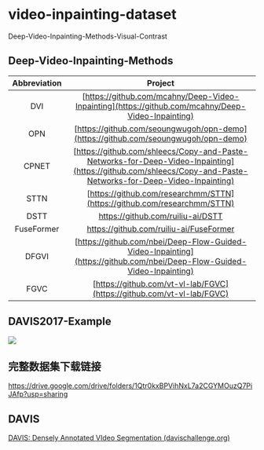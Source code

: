 # video-inpainting-dataset
Deep-Video-Inpainting-Methods-Visual-Contrast

## Deep-Video-Inpainting-Methods

| **Abbreviation** |                         **Project**                          |
| :--------------: | :----------------------------------------------------------: |
|       DVI        | [https://github.com/mcahny/Deep-Video-Inpainting](https://github.com/mcahny/Deep-Video-Inpainting) |
|       OPN        | [https://github.com/seoungwugoh/opn-demo](https://github.com/seoungwugoh/opn-demo) |
|      CPNET       | [https://github.com/shleecs/Copy-and-Paste-Networks-for-Deep-Video-Inpainting](https://github.com/shleecs/Copy-and-Paste-Networks-for-Deep-Video-Inpainting) |
|       STTN       | [https://github.com/researchmm/STTN](https://github.com/researchmm/STTN) |
|       DSTT       |              https://github.com/ruiliu-ai/DSTT               |
|    FuseFormer    |           https://github.com/ruiliu-ai/FuseFormer            |
|      DFGVI       | [https://github.com/nbei/Deep-Flow-Guided-Video-Inpainting](https://github.com/nbei/Deep-Flow-Guided-Video-Inpainting) |
|       FGVC       | [https://github.com/vt-vl-lab/FGVC](https://github.com/vt-vl-lab/FGVC) |

## DAVIS2017-Example

![](./GIFs/blackswan.gif)

## 完整数据集下载链接

https://drive.google.com/drive/folders/1Qtr0kxBPVihNxL7a2CGYMOuzQ7PiJAfp?usp=sharing

## DAVIS

[DAVIS: Densely Annotated VIdeo Segmentation (davischallenge.org)](https://davischallenge.org/)
